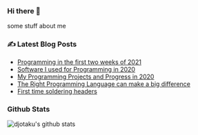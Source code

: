 ### Hi there 👋

<!--
**djotaku/djotaku** is a ✨ _special_ ✨ repository because its `README.md` (this file) appears on your GitHub profile.

Here are some ideas to get you started:

- 🔭 I’m currently working on ...
- 🌱 I’m currently learning ...
- 👯 I’m looking to collaborate on ...
- 🤔 I’m looking for help with ...
- 💬 Ask me about ...
- 📫 How to reach me: ...
- 😄 Pronouns: ...
- ⚡ Fun fact: ...
-->

some stuff about me

### ✍ Latest Blog Posts

<!-- BLOG-POST-LIST:START -->
- [Programming in the first two weeks of 2021](https://www.ericsbinaryworld.com/2021/01/17/programming-in-the-first-two-weeks-of-2021/)
- [Software I used for Programming in 2020](https://www.ericsbinaryworld.com/2021/01/13/software-i-used-for-programming-in-2020/)
- [My Programming Projects and Progress in 2020](https://www.ericsbinaryworld.com/2021/01/08/my-programming-projects-and-progress-in-2020/)
- [The Right Programming Language can make a big difference](https://www.ericsbinaryworld.com/2021/01/06/the-right-programming-language-can-make-a-big-difference/)
- [First time soldering headers](https://www.ericsbinaryworld.com/2020/12/27/first-time-soldering-headers/)
<!-- BLOG-POST-LIST:END --> 


### Github Stats

![djotaku's github stats](https://github-readme-stats.vercel.app/api?username=djotaku&show_icons=true)
